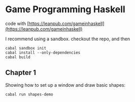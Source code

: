 # Game Programming Haskell

code with [https://leanpub.com/gameinhaskell](https://leanpub.com/gameinhaskell)

I recommend using a sandbox. checkout the repo, and then

    cabal sandbox init
    cabal install --only-dependencies
    cabal build

## Chapter 1

Showing how to set up a window and draw basic shapes:

    cabal run shapes-demo

